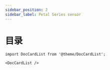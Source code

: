 ```yaml
---
sidebar_position: 2
sidebar_label: Petal Series sensor
---
```


# 目录
```mdx-code-block
import DocCardList from '@theme/DocCardList';

<DocCardList />
```
